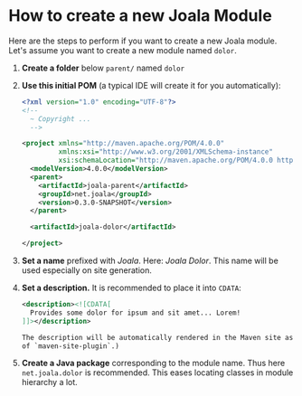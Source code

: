 # How to create a new Joala Module

Here are the steps to perform if you want to create a new Joala module. Let's assume you want to create a new
module named `dolor`.

1. **Create a folder** below `parent/` named `dolor`
2. **Use this initial POM** (a typical IDE will create it for you automatically):

    ```xml
    <?xml version="1.0" encoding="UTF-8"?>
    <!--
      ~ Copyright ...
      -->

    <project xmlns="http://maven.apache.org/POM/4.0.0"
             xmlns:xsi="http://www.w3.org/2001/XMLSchema-instance"
             xsi:schemaLocation="http://maven.apache.org/POM/4.0.0 http://maven.apache.org/xsd/maven-4.0.0.xsd">
      <modelVersion>4.0.0</modelVersion>
      <parent>
        <artifactId>joala-parent</artifactId>
        <groupId>net.joala</groupId>
        <version>0.3.0-SNAPSHOT</version>
      </parent>

      <artifactId>joala-dolor</artifactId>

    </project>
    ```
3. **Set a name** prefixed with *Joala*. Here: *Joala Dolor*.
    This name will be used especially on site generation.
4. **Set a description.** It is recommended to place it into `CDATA`:

    ```xml
    <description><![CDATA[
      Provides some dolor for ipsum and sit amet... Lorem!
    ]]></description>

   The description will be automatically rendered in the Maven site as description of this module. (Default behavior
   of `maven-site-plugin`.)
5. **Create a Java package** corresponding to the module name. Thus here `net.joala.dolor` is recommended.
    This eases locating classes in module hierarchy a lot.